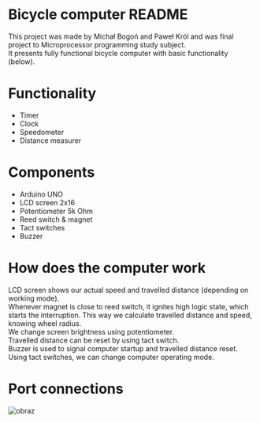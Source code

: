 # Bicycle computer README
This project was made by Michał Bogoń and Paweł Król and was final project to Microprocessor programming study subject. <br />
It presents fully functional bicycle computer with basic functionality (below).

# Functionality
* Timer
* Clock
* Speedometer
* Distance measurer

# Components
* Arduino UNO
* LCD screen 2x16
* Potentiometer 5k Ohm
* Reed switch & magnet
* Tact switches
* Buzzer

# How does the computer work
LCD screen shows our actual speed and travelled distance (depending on working mode). <br />
Whenever magnet is close to reed switch, it ignites high logic state, which starts the interruption. This way we calculate travelled distance and speed, knowing wheel radius. <br />
We change screen brightness using potentiometer. <br />
Travelled distance can be reset by using tact switch. <br />
Buzzer is used to signal computer startup and travelled distance reset. <br />
Using tact switches, we can change computer operating mode. <br />


# Port connections
![obraz](https://user-images.githubusercontent.com/48327929/111915694-d5583080-8a77-11eb-87b6-3787ad3b4a30.png)

